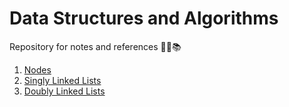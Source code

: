 # Data Structures and Algorithms

Repository for notes and references 👨‍💻📚

1. [Nodes](./1-nodes.md)
2. [Singly Linked Lists](./2-singly-linked-lists.md)
3. [Doubly Linked Lists](./3-doubly-linked-lists.md)

<br>
